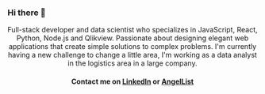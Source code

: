 ### Hi there 👋

<!--
**FelipeEnne/FelipeEnne** is a ✨ _special_ ✨ repository because its `README.md` (this file) appears on your GitHub profile.

Here are some ideas to get you started:

- 🔭 I’m currently working on ...
- 🌱 I’m currently learning ...
- 👯 I’m looking to collaborate on ...
- 🤔 I’m looking for help with ...
- 💬 Ask me about ...
- 📫 How to reach me: ...
- 😄 Pronouns: ...
- ⚡ Fun fact: ...
-->

<p align="center"> Full-stack developer and data scientist who specializes in JavaScript, React, Python, Node.js and Qlikview. Passionate about designing elegant web applications that create simple solutions to complex problems. I'm currently having a new challenge to change a little area, I'm working as a data analyst in the logistics area in a large company.</p>

<h4 align="center">Contact me on <a href="https://www.linkedin.com/in/felipe-enne/">LinkedIn</a> or <a href="https://angel.co/u/felipe-enne-mendes-ribeiro">AngelList</a></h4>
